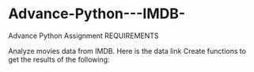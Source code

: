 # Advance-Python---IMDB-

Advance Python Assignment
REQUIREMENTS

Analyze movies data from IMDB. Here is the data link
Create functions to get the results of the following:
